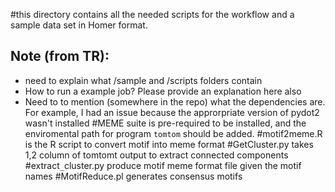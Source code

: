 #this directory contains all the needed scripts for the workflow and a sample data set in Homer format.
## Note (from TR):
   - need to explain what /sample and /scripts folders contain
   - How to run a example job? Please provide an explanation here also
   - Need to to mention (somewhere in the repo) what the dependencies are. For example, I had an issue because the approrpriate version of pydot2 wasn't installed
#MEME suite is pre-required to be installed, and the enviromental path for program `tomtom` should be added.
#motif2meme.R is the R script to convert motif into meme format
#GetCluster.py takes 1,2 column of tomtomt output to extract connected components
#extract`_`cluster.py produce motif meme format file given the motif names
#MotifReduce.pl generates consensus motifs
